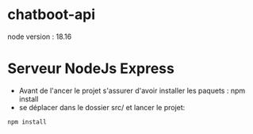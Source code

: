 # chatboot-api
node version : 18.16

# Serveur NodeJs Express
* Avant de l'ancer le projet s'assurer d'avoir installer les paquets : npm install
* se déplacer dans le dossier src/ et lancer le projet:
```
npm install
```

